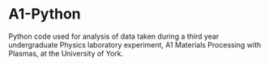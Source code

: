 # A1-Python
Python code used for analysis of data taken during a third year undergraduate Physics laboratory experiment, A1 Materials Processing with Plasmas, at the University of York.
<!-- BADGIE TIME -->
<!-- END BADGIE TIME -->